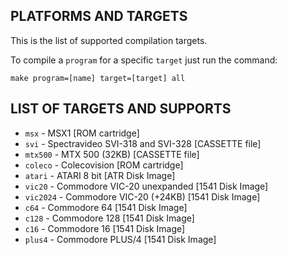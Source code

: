 ## PLATFORMS AND TARGETS

This is the list of supported compilation targets.

To compile a `program` for a specific `target` just run the command:

    make program=[name] target=[target] all

## LIST OF TARGETS AND SUPPORTS

- `msx` - MSX1 [ROM cartridge]
- `svi` - Spectravideo SVI-318 and SVI-328 [CASSETTE file]
- `mtx500` - MTX 500 (32KB) [CASSETTE file]
- `coleco` - Colecovision [ROM cartridge]
- `atari` - ATARI 8 bit [ATR Disk Image]
- `vic20` - Commodore VIC-20 unexpanded [1541 Disk Image]
- `vic2024` - Commodore VIC-20 (+24KB) [1541 Disk Image]
- `c64` - Commodore 64 [1541 Disk Image]
- `c128` - Commodore 128 [1541 Disk Image] 
- `c16` - Commodore 16 [1541 Disk Image]
- `plus4` - Commodore PLUS/4 [1541 Disk Image]